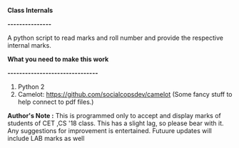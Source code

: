 **Class Internals**

**---------------**

A python script to read marks and roll number and provide the respective internal marks. 



**What you need to make this work**

**-------------------------------**
1. Python 2
2. Camelot: https://github.com/socialcopsdev/camelot (Some fancy stuff to help connect to pdf files.)



**Author's Note :** This is programmed only to accept and display marks of students of CET ,CS '18 class. This has a slight lag, so please bear with it. Any suggestions for improvement is entertained. Futuure updates will include LAB marks as well

